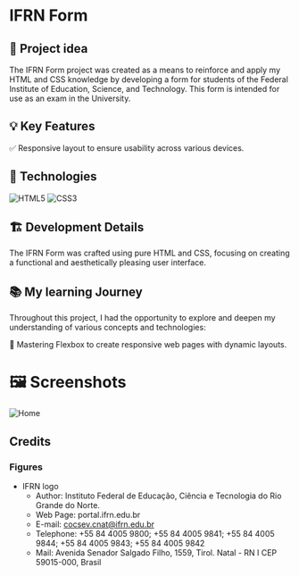 # IFRN Form

## 📌  Project idea

The IFRN Form project was created as a means to reinforce and apply my HTML and CSS knowledge by developing a form for students of the Federal Institute of Education, Science, and Technology. This form is intended for use as an exam in the University.

## 💡 Key Features

✅ Responsive layout to ensure usability across various devices.

## 🔧 Technologies

![HTML5](https://img.shields.io/badge/html5-%23E34F26.svg?style=for-the-badge&logo=html5&logoColor=white)
![CSS3](https://img.shields.io/badge/css3-%231572B6.svg?style=for-the-badge&logo=css3&logoColor=white)

## 🏗️ Development Details

The IFRN Form was crafted using pure HTML and CSS, focusing on creating a functional and aesthetically pleasing user interface.

## 📚 My learning Journey

Throughout this project, I had the opportunity to explore and deepen my understanding of various concepts and technologies:

📌 Mastering Flexbox to create responsive web pages with dynamic layouts.

# 🖼️ Screenshots

![Home](/img/screenshots/screenshot.png)

## Credits

### Figures

- IFRN logo
	- Author: Instituto Federal de Educação, Ciência e Tecnologia do Rio Grande do Norte.
	- Web Page: portal.ifrn.edu.br
	- E-mail: cocsev.cnat@ifrn.edu.br
	- Telephone: +55 84 4005 9800; +55 84 4005 9841; +55 84 4005 9844; +55 84 4005 9843; +55 84 4005 9842
	- Mail: Avenida Senador Salgado Filho, 1559, Tirol. Natal - RN I CEP 59015-000, Brasil
